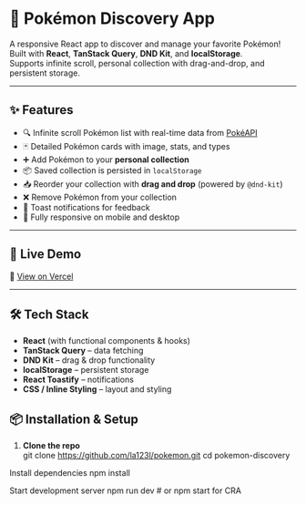 # 🧩 Pokémon Discovery App

A responsive React app to discover and manage your favorite Pokémon!  
Built with **React**, **TanStack Query**, **DND Kit**, and **localStorage**.  
Supports infinite scroll, personal collection with drag-and-drop, and persistent storage.

---

## ✨ Features

- 🔍 Infinite scroll Pokémon list with real-time data from [PokéAPI](https://pokeapi.co/)
- 🃏 Detailed Pokémon cards with image, stats, and types
- ➕ Add Pokémon to your **personal collection**
- 📦 Saved collection is persisted in `localStorage`
- 📥 Reorder your collection with **drag and drop** (powered by `@dnd-kit`)
- ❌ Remove Pokémon from your collection
- 🔔 Toast notifications for feedback
- 📱 Fully responsive on mobile and desktop

---

## 🚀 Live Demo

🔗 [View on Vercel](https://pokemon-tau-wine.vercel.app/)

---

## 🛠️ Tech Stack

- **React** (with functional components & hooks)
- **TanStack Query** – data fetching
- **DND Kit** – drag & drop functionality
- **localStorage** – persistent storage
- **React Toastify** – notifications
- **CSS / Inline Styling** – layout and styling

## 📦 Installation & Setup

1. **Clone the repo**  
   git clone https://github.com/la123l/pokemon.git
   cd pokemon-discovery
   
Install dependencies
npm install

Start development server
npm run dev  # or npm start for CRA
